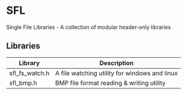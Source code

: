 # SFL
Single File Libraries - A collection of modular header-only libraries

## Libraries

| Library | Description |
| ------- | ---- |
| sfl_fs_watch.h | A file watching utility for windows and linux |
| sfl_bmp.h | BMP file format reading & writing utility |
